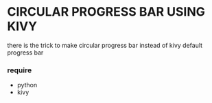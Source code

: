 # CIRCULAR PROGRESS BAR USING KIVY
there is the trick to make circular progress bar instead of kivy default progress bar

### require
- python
- kivy
